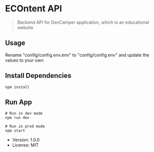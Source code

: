 # ECOntent API

> Backend API for DevCamper application, which is an educational website

## Usage

Rename "config/config.env.env" to "config/config.env" and update the values to your own

## Install Dependencies

```
npm install
```

## Run App

```
# Run in dev mode
npm run dev

# Run in prod mode
npm start
```

- Version: 1.0.0
- License: MIT

